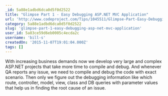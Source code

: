 ```yaml
---
_id: 5a88e1adbd6dca0d5f0d2522
title: "Glimpse Part 1 - Easy Debugging ASP.NET MVC Application"
url: 'http://www.codeproject.com/Tips/1045511/Glimpse-Part-Easy-Debugging-ASP-Net-MVC-Applicat'
category: 5a88e1adbd6dca0d5f0d2522
slug: 'glimpse-part-1-easy-debugging-asp-net-mvc-application'
user_id: 5a83ce59d6eb0005c4ecda2c
username: 'bill-s'
createdOn: '2015-11-07T19:01:04.000Z'
tags: []
---
```


With increasing business demands now we develop very large and complex ASP.NET projects that take more time to compile and debug. And whenever QA reports any issue, we need to compile and debug the code with exact scenario. Then only we figure out the debugging information like which route, controller, model, view, class and DB queries with parameter values that help us in finding the root cause of an issue.
